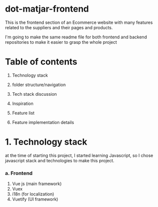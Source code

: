 # dot-matjar-frontend

This is the frontend section of an Ecommerce website with many features related to the suppliers and their pages and products.

I'm going to make the same readme file for both frontend and backend repositories to make it easier to grasp the whole project

# Table of contents

1.  Technology stack

2.  folder structure/navigation

3.  Tech stack discussion

4.  Inspiration

5.  Feature list

6.  Feature implementation details

# 1. Technology stack

at the time of starting this project, I started learning Javascript, so I chose javascript stack and technologies to make this project.

### a. Frontend

1. Vue js (main framework)
2. Vuex
3. i18n (for localization)
4. Vuetify (UI framework)
